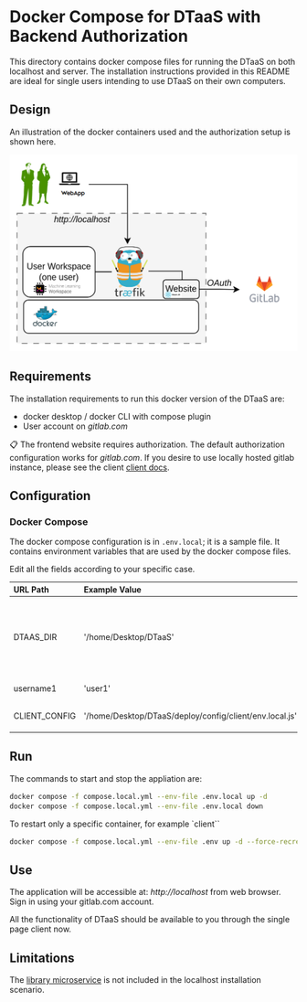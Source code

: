 # Docker Compose for DTaaS with Backend Authorization

This directory contains docker compose files for running the DTaaS on both
localhost and server.
The installation instructions provided in this README are
ideal for single users intending to use
DTaaS on their own computers.

## Design

An illustration of the docker containers used and the authorization
setup is shown here.

![Traefik OAuth](./localhost.png)

## Requirements

The installation requirements to run this docker version of the DTaaS are:

- docker desktop / docker CLI with compose plugin
- User account on _gitlab.com_

:clipboard: The frontend website requires authorization.
The default authorization configuration works for _gitlab.com_.
If you desire to use locally hosted gitlab instance, please see
the client
[client docs](../docs/admin/client/auth.md).


## Configuration

### Docker Compose

The docker compose configuration is in `.env.local`; it is a sample file.
It contains environment variables
that are used by the docker compose files.

Edit all the fields according to your specific case.

  | URL Path | Example Value | Explanation |
  |:------------|:---------------|:---------------|
  | DTAAS_DIR | '/home/Desktop/DTaaS' | Full path to the DTaaS directory. This is an absolute path with no trailing slash. |
  | username1 | 'user1' | Your gitlab username |
  | CLIENT_CONFIG | '/home/Desktop/DTaaS/deploy/config/client/env.local.js' | Full path to env.js file for client |

## Run

The commands to start and stop the appliation are:

```bash
docker compose -f compose.local.yml --env-file .env.local up -d
docker compose -f compose.local.yml --env-file .env.local down
```

To restart only a specific container, for example `client``

```bash
docker compose -f compose.local.yml --env-file .env up -d --force-recreate client
```

## Use

The application will be accessible at:
<http>_http://localhost_</http> from web browser.
Sign in using your gitlab.com account.

All the functionality of DTaaS should be available to you
through the single page client now.

## Limitations

The [library microservice](../servers/lib/README.md) is not
included in the localhost installation scenario.
